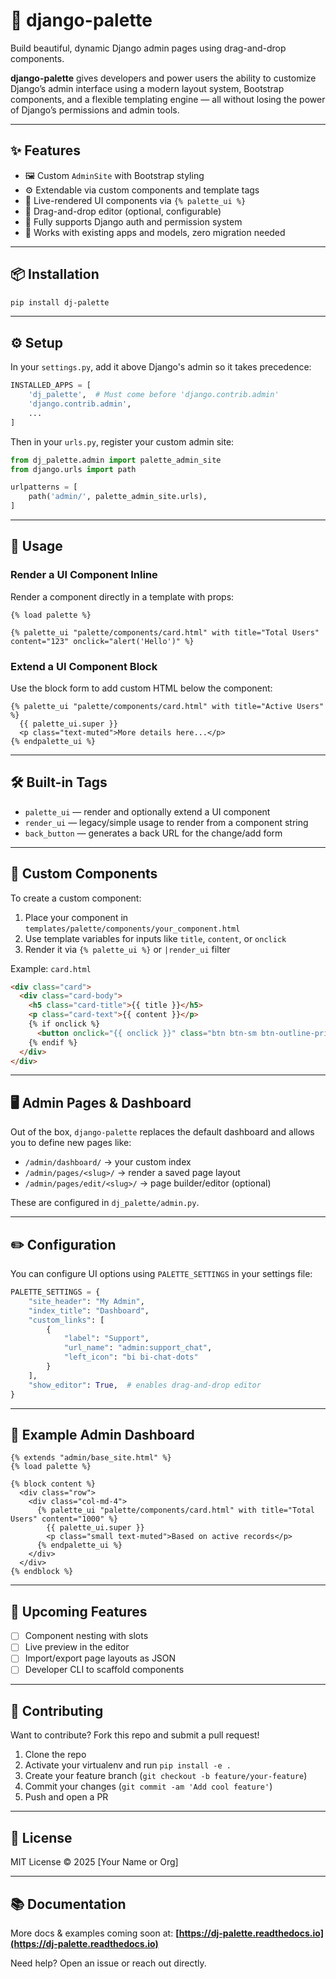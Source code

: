 

# 🎨 django-palette

Build beautiful, dynamic Django admin pages using drag-and-drop components.

**django-palette** gives developers and power users the ability to customize Django’s admin interface using a modern layout system, Bootstrap components, and a flexible templating engine — all without losing the power of Django’s permissions and admin tools.

---

## ✨ Features

- 🖼️ Custom `AdminSite` with Bootstrap styling
- ⚙️ Extendable via custom components and template tags
- 🧩 Live-rendered UI components via `{% palette_ui %}`
- 🔧 Drag-and-drop editor (optional, configurable)
- 🔐 Fully supports Django auth and permission system
- 🧠 Works with existing apps and models, zero migration needed

---

## 📦 Installation

```bash
pip install dj-palette
````

---

## ⚙️ Setup

In your `settings.py`, add it above Django's admin so it takes precedence:

```python
INSTALLED_APPS = [
    'dj_palette',  # Must come before 'django.contrib.admin'
    'django.contrib.admin',
    ...
]
```

Then in your `urls.py`, register your custom admin site:

```python
from dj_palette.admin import palette_admin_site
from django.urls import path

urlpatterns = [
    path('admin/', palette_admin_site.urls),
]
```

---

## 🧩 Usage

### Render a UI Component Inline

Render a component directly in a template with props:

```django
{% load palette %}

{% palette_ui "palette/components/card.html" with title="Total Users" content="123" onclick="alert('Hello')" %}
```

### Extend a UI Component Block

Use the block form to add custom HTML below the component:

```django
{% palette_ui "palette/components/card.html" with title="Active Users" %}
  {{ palette_ui.super }}
  <p class="text-muted">More details here...</p>
{% endpalette_ui %}
```

---

## 🛠 Built-in Tags

* `palette_ui` — render and optionally extend a UI component
* `render_ui` — legacy/simple usage to render from a component string
* `back_button` — generates a back URL for the change/add form

---

## 🧱 Custom Components

To create a custom component:

1. Place your component in `templates/palette/components/your_component.html`
2. Use template variables for inputs like `title`, `content`, or `onclick`
3. Render it via `{% palette_ui %}` or `|render_ui` filter

Example: `card.html`

```html
<div class="card">
  <div class="card-body">
    <h5 class="card-title">{{ title }}</h5>
    <p class="card-text">{{ content }}</p>
    {% if onclick %}
      <button onclick="{{ onclick }}" class="btn btn-sm btn-outline-primary">Action</button>
    {% endif %}
  </div>
</div>
```

---

## 🖥️ Admin Pages & Dashboard

Out of the box, `django-palette` replaces the default dashboard and allows you to define new pages like:

* `/admin/dashboard/` → your custom index
* `/admin/pages/<slug>/` → render a saved page layout
* `/admin/pages/edit/<slug>/` → page builder/editor (optional)

These are configured in `dj_palette/admin.py`.

---

## ✏️ Configuration

You can configure UI options using `PALETTE_SETTINGS` in your settings file:

```python
PALETTE_SETTINGS = {
    "site_header": "My Admin",
    "index_title": "Dashboard",
    "custom_links": [
        {
            "label": "Support",
            "url_name": "admin:support_chat",
            "left_icon": "bi bi-chat-dots"
        }
    ],
    "show_editor": True,  # enables drag-and-drop editor
}
```

---

## 🧪 Example Admin Dashboard

```django
{% extends "admin/base_site.html" %}
{% load palette %}

{% block content %}
  <div class="row">
    <div class="col-md-4">
      {% palette_ui "palette/components/card.html" with title="Total Users" content="1000" %}
        {{ palette_ui.super }}
        <p class="small text-muted">Based on active records</p>
      {% endpalette_ui %}
    </div>
  </div>
{% endblock %}
```

---

## 🧩 Upcoming Features

* [ ] Component nesting with slots
* [ ] Live preview in the editor
* [ ] Import/export page layouts as JSON
* [ ] Developer CLI to scaffold components

---

## 🤝 Contributing

Want to contribute? Fork this repo and submit a pull request!

1. Clone the repo
2. Activate your virtualenv and run `pip install -e .`
3. Create your feature branch (`git checkout -b feature/your-feature`)
4. Commit your changes (`git commit -am 'Add cool feature'`)
5. Push and open a PR

---

## 📄 License

MIT License © 2025 \[Your Name or Org]

---

## 📚 Documentation

More docs & examples coming soon at:
**[https://dj-palette.readthedocs.io](https://dj-palette.readthedocs.io)**

Need help? Open an issue or reach out directly.
